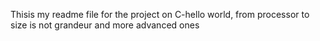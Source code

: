 Thisis my readme file for the project on C-hello world, from processor to size is not grandeur and more advanced ones
